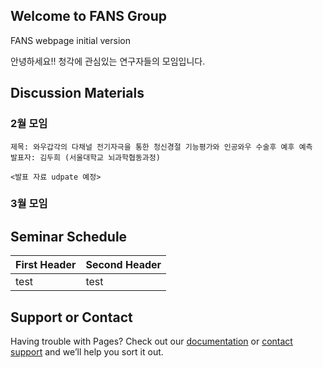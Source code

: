 ## Welcome to FANS Group

FANS webpage initial version

안녕하세요!! 청각에 관심있는 연구자들의 모임입니다.

## Discussion Materials

### 2월 모임


```
제목: 와우갑각의 다채널 전기자극을 통한 청신경절 기능평가와 인공와우 수술후 예후 예측
발표자: 김두희 (서울대학교 뇌과학협동과정)

<발표 자료 udpate 예정>
```

### 3월 모임

## Seminar Schedule

| First Header | Second Header |
| ------------ | ------------- |
|     test     |     test      |

## Support or Contact

Having trouble with Pages? Check out our [documentation](https://help.github.com/categories/github-pages-basics/) or [contact support](https://github.com/contact) and we’ll help you sort it out.
